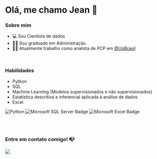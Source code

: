 # Olá, me chamo Jean 👋

### Sobre mim

- 💻 Sou Cientista de dados
- 👨‍🎓 Sou graduado em Administração.
- 👩‍💻 Atualmente trabalho como analista de PCP em [@UpBrasil](https://www.linkedin.com/company/up-brasil)

<br/>

### Habilidades


- Python
- SQL
- Machine Learning (Modelos supervisionados e não supervisionados)
- Estatística descritiva e inferencial aplicada à análise de dados
- Excel


![Python](https://img.shields.io/badge/Python-14354C?style=for-the-badge&logo=python&logoColor=white)
![Microsoft SQL Server Badge](https://img.shields.io/badge/Microsoft%20SQL%20Server-CC2927?logo=microsoftsqlserver&logoColor=fff&style=flat)
![Microsoft Excel Badge](https://img.shields.io/badge/Microsoft%20Excel-217346?logo=microsoftexcel&logoColor=fff&style=plastic)


<br/>
<br/>

<!--
Substitua o usuário lbguilherme pelo seu usuário no GitHub.
-->


### Entre em contato comigo! 📭
<div>
<a href="https://www.linkedin.com/in/jeanlimarodovalho" target="_blank"><img src="https://img.shields.io/badge/-LinkedIn-%230077B5?style=for-the-badge&logo=linkedin&logoColor=white" target="_blank"></a>   
</div>



